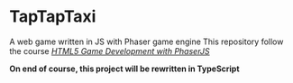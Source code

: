 # TapTapTaxi
A web game written in JS with Phaser game engine
This repository follow the course [_HTML5 Game Development with PhaserJS_](http://codecaptain.teachable.com/courses/html5-game-development-with-phaserjs)

**On end of course, this project will be rewritten in TypeScript**

